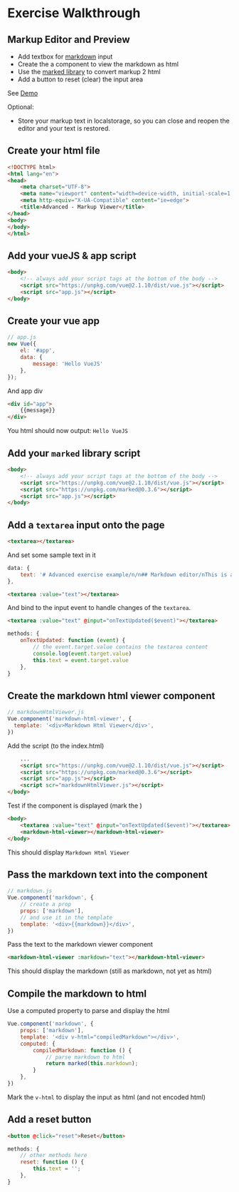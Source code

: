 # Exercise Walkthrough
## Markup Editor and Preview

- Add textbox for [markdown](https://github.com/adam-p/markdown-here/wiki/Markdown-Cheatsheet) input
- Create the a component to view the markdown as html
- Use the [marked library](https://github.com/chjj/marked) to convert markup 2 html
- Add a button to reset (clear) the input area

See [Demo](http://spurious-veil.surge.sh)

Optional:

- Store your markup text in localstorage, so you can close and reopen the editor and your text is restored.

## Create your html file

```html
<!DOCTYPE html>
<html lang="en">
<head>
    <meta charset="UTF-8">
    <meta name="viewport" content="width=device-width, initial-scale=1.0">
    <meta http-equiv="X-UA-Compatible" content="ie=edge">
    <title>Advanced - Markup Viewer</title>
</head>
<body>
</body>
</html>
```

## Add your vueJS & app script

```html
<body>
    <!-- always add your script tags at the bottom of the body -->
    <script src="https://unpkg.com/vue@2.1.10/dist/vue.js"></script>
    <script src="app.js"></script>
</body>
```

## Create your vue app

```js
// app.js
new Vue({
    el: '#app',
    data: {
        message: 'Hello VueJS'
    },
});
```

And app div

```html
<div id="app">
    {{message}}
</div>
```

You html should now output: ```Hello VueJS```

## Add your ```marked``` library script

```html
<body>
    <!-- always add your script tags at the bottom of the body -->
    <script src="https://unpkg.com/vue@2.1.10/dist/vue.js"></script>
    <script src="https://unpkg.com/marked@0.3.6"></script>
    <script src="app.js"></script>
</body>

```

## Add a ```textarea``` input onto the page

```html
<textarea></textarea>
```

And set some sample text in it

```js
data: {
    text: '# Advanced exercise example/n/n## Markdown editor/nThis is a basic markdown text',
},
```

```html
<textarea :value="text"></textarea>
```

And bind to the input event to handle changes of the ```textarea```.

```html
<textarea :value="text" @input="onTextUpdated($event)"></textarea>
```

```js
methods: {
    onTextUpdated: function (event) {
        // the event.target.value contains the textarea content
        console.log(event.target.value)
        this.text = event.target.value
    },
}
```

## Create the markdown html viewer component

```js
// markdownHtmlViewer.js
Vue.component('markdown-html-viewer', {
  template: '<div>Markdown Html Viewer</div>',
})
```

Add the script (to the index.html)

```html
    ...
    <script src="https://unpkg.com/vue@2.1.10/dist/vue.js"></script>
    <script src="https://unpkg.com/marked@0.3.6"></script>
    <script src="app.js"></script>
    <script scr="markdownHtmlViewer.js"></script>
</body>
```

Test if the component is displayed (mark the )

```html
<body>
    <textarea :value="text" @input="onTextUpdated($event)"></textarea>
    <markdown-html-viewer></markdown-html-viewer>
</body>
```

This should display ```Markdown Html Viewer```

## Pass the markdown text into the component

```js
// markdown.js
Vue.component('markdown', {
    // create a prop
    props: ['markdown'],
    // and use it in the template
    template: '<div>{{markdown}}</div>',
})
```

Pass the text to the markdown viewer component

```html
<markdown-html-viewer :markdown="text"></markdown-html-viewer>
```

This should display the markdown (still as markdown, not yet as html)

## Compile the markdown to html

Use a computed property to parse and display the html

```js
Vue.component('markdown', {
    props: ['markdown'],
    template: '<div v-html="compiledMarkdown"></div>',
    computed: {
        compiledMarkdown: function () {
            // parse markdown to html
            return marked(this.markdown);
        }
    },
})
```

Mark the ```v-html``` to display the input as html (and not encoded html)

## Add a reset button

```html
<button @click="reset">Reset</button>
```

```js
methods: {
    // other methods here
    reset: function () {
        this.text = '';
    },
}
```

